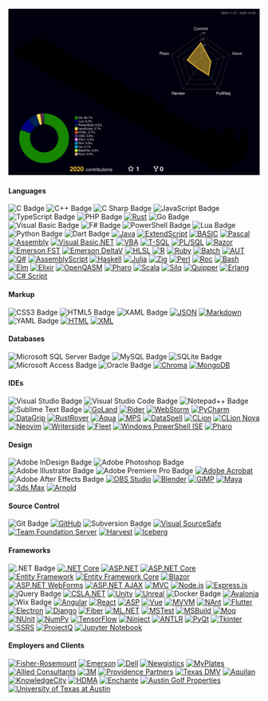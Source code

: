![](./profile-3d-contrib/profile-night-rainbow.svg)

#### Languages
![C Badge](https://img.shields.io/badge/C-A8B9CC?logo=c&logoColor=fff&style=flat)
![C++ Badge](https://img.shields.io/badge/C%2B%2B-00599C?logo=cplusplus&logoColor=fff&style=flat)
![C Sharp Badge](https://img.shields.io/badge/C%20Sharp-512BD4?logo=csharp&logoColor=fff&style=flat)
![JavaScript Badge](https://img.shields.io/badge/JavaScript-F7DF1E?logo=javascript&logoColor=000&style=flat)
![TypeScript Badge](https://img.shields.io/badge/TypeScript-3178C6?logo=typescript&logoColor=fff&style=flat)
![PHP Badge](https://img.shields.io/badge/PHP-777BB4?logo=php&logoColor=fff&style=flat)
[![Rust](https://img.shields.io/badge/Rust-brown?logo=java&logoColor=white)](https://)
![Go Badge](https://img.shields.io/badge/Go-00ADD8?logo=go&logoColor=fff&style=flat)
![Visual Basic Badge](https://img.shields.io/badge/Visual%20Basic-512BD4?logo=visualbasic&logoColor=fff&style=flat)
![F# Badge](https://img.shields.io/badge/F%23-378BBA?logo=fsharp&logoColor=fff&style=flat)
![PowerShell Badge](https://img.shields.io/badge/PowerShell-5391FE?logo=powershell&logoColor=fff&style=flat)
![Lua Badge](https://img.shields.io/badge/Lua-2C2D72?logo=lua&logoColor=fff&style=flat)
![Python Badge](https://img.shields.io/badge/Python-3776AB?logo=python&logoColor=fff&style=flat)
![Dart Badge](https://img.shields.io/badge/Dart-0175C2?logo=dart&logoColor=fff&style=flat)
[![Java](https://img.shields.io/badge/Java-red?logo=java&logoColor=white)](https://)
[![ExtendScript](https://img.shields.io/badge/ExtendScript-red)](https://)
[![BASIC](https://img.shields.io/badge/BASIC-blue)](https://)
[![Pascal](https://img.shields.io/badge/Pascal-yellow)](https://)
[![Assembly](https://img.shields.io/badge/Assembly-navy)](https://)
[![Visual Basic.NET](https://img.shields.io/badge/Visual_Basic.NET-cyan)](https://)
[![VBA](https://img.shields.io/badge/VBA-yellow)](https://)
[![T-SQL](https://img.shields.io/badge/T--SQL-orange)](https://)
[![PL/SQL](https://img.shields.io/badge/PL%2FSQL-red)](https://)
[![Razor](https://img.shields.io/badge/Razor-cyan)](https://)
[![Emerson FST](https://img.shields.io/badge/Emerson_FST-navy)](https://)
[![Emerson DeltaV](https://img.shields.io/badge/Emerson_DeltaV-yellow)](https://)
[![HLSL](https://img.shields.io/badge/HLSL-orange)](https://)
[![R](https://img.shields.io/badge/R-navy)](https://)
[![Ruby](https://img.shields.io/badge/Ruby-darkred)](https://)
[![Batch](https://img.shields.io/badge/Batch-yellow)](https://)
[![AUT](https://img.shields.io/badge/AUT-blue)](https://)
[![Q#](https://img.shields.io/badge/Q%23-seagreen)](https://)
[![AssemblyScript](https://img.shields.io/badge/AssemblyScript-blue?logo=java&logoColor=white)](https://)
[![Haskell](https://img.shields.io/badge/Haskell-purple?logo=java&logoColor=white)](https://)
[![Julia](https://img.shields.io/badge/Julia-brightgreen)](https://)
[![Zig](https://img.shields.io/badge/Zig-orange)](https://)
[![Perl](https://img.shields.io/badge/Perl-cyan)](https://)
[![Roc](https://img.shields.io/badge/Roc-brown)](https://)
[![Bash](https://img.shields.io/badge/Bash-maroon)](https://)
[![Elm](https://img.shields.io/badge/Elm-green)](https://)
[![Elixir](https://img.shields.io/badge/Elixir-purple)](https://)
[![OpenQASM](https://img.shields.io/badge/OpenQASM-violet)](https://)
[![Pharo](https://img.shields.io/badge/Pharo-blue)](https://)
[![Scala](https://img.shields.io/badge/Scala-darkred)](https://)
[![Silq](https://img.shields.io/badge/Silq-powderblue)](https://)
[![Quipper](https://img.shields.io/badge/Quipper-crimson)](https://)
[![Erlang](https://img.shields.io/badge/Erlang-maroon)](https://)
[![C# Script](https://img.shields.io/badge/C%23_Script-brightgreen)](https://)

#### Markup
![CSS3 Badge](https://img.shields.io/badge/CSS3-1572B6?logo=css3&logoColor=fff&style=flat)
![HTML5 Badge](https://img.shields.io/badge/HTML5-E34F26?logo=html5&logoColor=fff&style=flat)
![XAML Badge](https://img.shields.io/badge/XAML-0C54C2?logo=xaml&logoColor=fff&style=flat)
[![JSON](https://img.shields.io/badge/JSON-yellow?logo=java&logoColor=white)](https://)
[![Markdown](https://img.shields.io/badge/Markdown-darkgreen?logo=java&logoColor=white)](https://)
![YAML Badge](https://img.shields.io/badge/YAML-CB171E?logo=yaml&logoColor=fff&style=flat)
[![HTML](https://img.shields.io/badge/HTML-green)](https://)
[![XML](https://img.shields.io/badge/XML-darkred)](https://)

#### Databases
![Microsoft SQL Server Badge](https://img.shields.io/badge/Microsoft%20SQL%20Server-CC2927?logo=microsoftsqlserver&logoColor=fff&style=flat)
![MySQL Badge](https://img.shields.io/badge/MySQL-4479A1?logo=mysql&logoColor=fff&style=flat)
![SQLite Badge](https://img.shields.io/badge/SQLite-003B57?logo=sqlite&logoColor=fff&style=flat)
![Microsoft Access Badge](https://img.shields.io/badge/Microsoft%20Access-A4373A?logo=microsoftaccess&logoColor=fff&style=flat)
![Oracle Badge](https://img.shields.io/badge/Oracle-F80000?logo=oracle&logoColor=fff&style=flat)
[![Chroma](https://img.shields.io/badge/Chroma-orange)](https://)
[![MongoDB](https://img.shields.io/badge/MongoDB-brightgreen)](https://)

#### IDEs
![Visual Studio Badge](https://img.shields.io/badge/Visual%20Studio-5C2D91?logo=visualstudio&logoColor=fff&style=flat)
![Visual Studio Code Badge](https://img.shields.io/badge/Visual%20Studio%20Code-007ACC?logo=visualstudiocode&logoColor=fff&style=flat)
![Notepad++ Badge](https://img.shields.io/badge/Notepad%2B%2B-90E59A?logo=notepadplusplus&logoColor=000&style=flat)
![Sublime Text Badge](https://img.shields.io/badge/Sublime%20Text-FF9800?logo=sublimetext&logoColor=fff&style=flat)
[![GoLand](https://img.shields.io/badge/GoLand-lightgreen?logo=java&logoColor=white)](https://)
[![Rider](https://img.shields.io/badge/Rider-orange?logo=java&logoColor=white)](https://)
[![WebStorm](https://img.shields.io/badge/WebStorm-green?logo=java&logoColor=white)](https://)
[![PyCharm](https://img.shields.io/badge/PyCharm-yellow?logo=java&logoColor=white)](https://)
[![DataGrip](https://img.shields.io/badge/DataGrip-cyan?logo=java&logoColor=white)](https://)
[![RustRover](https://img.shields.io/badge/RustRover-brown)](https://)
[![Aqua](https://img.shields.io/badge/Aqua-lightblue)](https://)
[![MPS](https://img.shields.io/badge/MPS-lightgreen)](https://)
[![DataSpell](https://img.shields.io/badge/DataSpell-blue)](https://)
[![CLion](https://img.shields.io/badge/CLion-darkgreen)](https://)
[![CLion Nova](https://img.shields.io/badge/CLion_Nova-lightgreen)](https://)
[![Neovim](https://img.shields.io/badge/Neovim-blue)](https://)
[![Writerside](https://img.shields.io/badge/Writerside-violet)](https://)
[![Fleet](https://img.shields.io/badge/Fleet-lightblue)](https://)
[![Windows PowerShell ISE](https://img.shields.io/badge/Windows_PowerShell_ISE-navy)](https://)
[![Pharo](https://img.shields.io/badge/Pharo-blue)](https://)

#### Design
![Adobe InDesign Badge](https://img.shields.io/badge/Adobe%20InDesign-F36?logo=adobeindesign&logoColor=fff&style=flat)
![Adobe Photoshop Badge](https://img.shields.io/badge/Adobe%20Photoshop-31A8FF?logo=adobephotoshop&logoColor=fff&style=flat)
![Adobe Illustrator Badge](https://img.shields.io/badge/Adobe%20Illustrator-FF9A00?logo=adobeillustrator&logoColor=fff&style=flat)
![Adobe Premiere Pro Badge](https://img.shields.io/badge/Adobe%20Premiere%20Pro-99F?logo=adobepremierepro&logoColor=fff&style=flat)
[![Adobe Acrobat](https://img.shields.io/badge/Adobe_Acrobat-darkred)](https://)
![Adobe After Effects Badge](https://img.shields.io/badge/Adobe%20After%20Effects-99F?logo=adobeaftereffects&logoColor=fff&style=flat)
[![OBS Studio](https://img.shields.io/badge/OBS_Studio-gray?logo=java&logoColor=white)](https://)
[![Blender](https://img.shields.io/badge/Blender-orange?logo=java&logoColor=white)](https://)
[![GIMP](https://img.shields.io/badge/GIMP-yellow?logo=java&logoColor=white)](https://)
[![Maya](https://img.shields.io/badge/Maya-lightblue)](https://)
[![3ds Max](https://img.shields.io/badge/3ds_Max-cyan)](https://)
[![Arnold](https://img.shields.io/badge/Arnold-skyblue)](https://)

#### Source Control
![Git Badge](https://img.shields.io/badge/Git-F05032?logo=git&logoColor=fff&style=flat)
[![GitHub](https://img.shields.io/badge/GitHub-purple?logo=java&logoColor=white)](https://)
![Subversion Badge](https://img.shields.io/badge/Subversion-809CC9?logo=subversion&logoColor=fff&style=flat)
[![Visual SourceSafe](https://img.shields.io/badge/Visual_SourceSafe-lightblue)](https://)
[![Team Foundation Server](https://img.shields.io/badge/Team_Foundation_Server-darkblue)](https://)
[![Harvest](https://img.shields.io/badge/CA_Harvest-orange)](https://)
[![Iceberg](https://img.shields.io/badge/Iceberg-skyblue)](https://)

#### Frameworks
![.NET Badge](https://img.shields.io/badge/.NET-512BD4?logo=dotnet&logoColor=fff&style=flat)
[![.NET Core](https://img.shields.io/badge/.NET_Core-navy)](https://)
[![ASP.NET](https://img.shields.io/badge/ASP.NET-blue?logo=java&logoColor=white)](https://)
[![ASP.NET Core](https://img.shields.io/badge/ASP.NET_Core-navy)](https://)
[![Entity Framework](https://img.shields.io/badge/Entity_Framework-red)](https://)
[![Entity Framework Core](https://img.shields.io/badge/Entity_Framework_Core-darkred)](https://)
[![Blazor](https://img.shields.io/badge/Blazor-violet)](https://)
[![ASP.NET WebForms](https://img.shields.io/badge/ASP.NET_WebForms-cyan)](https://)
[![ASP.NET AJAX](https://img.shields.io/badge/ASP.NET_AJAX-darkgray)](https://)
[![MVC](https://img.shields.io/badge/MVC-blue)](https://)
[![Node.js](https://img.shields.io/badge/Node.js-green)](https://)
[![Express.js](https://img.shields.io/badge/Express.js-lightgray)](https://)
![jQuery Badge](https://img.shields.io/badge/jQuery-0769AD?logo=jquery&logoColor=fff&style=flat)
[![CSLA.NET](https://img.shields.io/badge/CSLA.NET-brightgreen)](https://)
[![Unity](https://img.shields.io/badge/Unity-lightgray?logo=java&logoColor=white)](https://)
[![Unreal](https://img.shields.io/badge/Unreal-green?logo=java&logoColor=white)](https://)
![Docker Badge](https://img.shields.io/badge/Docker-2496ED?logo=docker&logoColor=fff&style=flat)
[![Avalonia](https://img.shields.io/badge/Avalonia-violet)](https://)
![Wix Badge](https://img.shields.io/badge/Wix-0C6EFC?logo=wix&logoColor=fff&style=flat)
[![Angular](https://img.shields.io/badge/Angular-darkred?logo=java&logoColor=white)](https://)
[![React](https://img.shields.io/badge/React-blue)](https://)
[![ASP](https://img.shields.io/badge/ASP-lightblue?logo=java&logoColor=white)](https://)
[![Vue](https://img.shields.io/badge/Vue-limegreen)](https://)
[![MVVM](https://img.shields.io/badge/MVVM-purple)](https://)
[![NAnt](https://img.shields.io/badge/NAnt-yellowgreen)](https://)
[![Flutter](https://img.shields.io/badge/Flutter-cyan)](https://)
[![Electron](https://img.shields.io/badge/Electron-skyblue)](https://)
[![Django](https://img.shields.io/badge/Django-gray)](https://)
[![Fiber](https://img.shields.io/badge/Fiber-lightblue)](https://)
[![ML.NET](https://img.shields.io/badge/ML.NET-blue)](https://)
[![MSTest](https://img.shields.io/badge/MSTest-navy)](https://)
[![MSBuild](https://img.shields.io/badge/MSBuild-green)](https://)
[![Moq](https://img.shields.io/badge/Moq-yellow)](https://)
[![NUnit](https://img.shields.io/badge/NUnit-darkgreen)](https://)
[![NumPy](https://img.shields.io/badge/NumPy-lightblue)](https://)
[![TensorFlow](https://img.shields.io/badge/TensorFlow-orange)](https://)
[![Ninject](https://img.shields.io/badge/Ninject-lightgray)](https://)
[![ANTLR](https://img.shields.io/badge/ANTLR-darkred)](https://)
[![PyQt](https://img.shields.io/badge/PyQt-yellow)](https://)
[![Tkinter](https://img.shields.io/badge/Tkinter-skyblue)](https://)
[![SSRS](https://img.shields.io/badge/SSRS-darkgreen)](https://)
[![ProjectQ](https://img.shields.io/badge/ProjectQ-crimson)](https://)
[![Jupyter Notebook](https://img.shields.io/badge/Jupyter_Notebook-orange)](https://)

#### Employers and Clients
[![Fisher-Rosemount](https://img.shields.io/badge/Fisher--Rosemount-darkred)](https://)
[![Emerson](https://img.shields.io/badge/Emerson-darkblue)](https://)
[![Dell](https://img.shields.io/badge/Dell-blue)](https://)
[![Newgistics](https://img.shields.io/badge/Newgistics-green)](https://)
[![MyPlates](https://img.shields.io/badge/MyPlates-red)](https://)
[![Allied Consultants](https://img.shields.io/badge/Allied_Consultants-navy?logo=java&logoColor=white)](https://)
[![3M](https://img.shields.io/badge/3M-darkred)](https://)
[![Providence Partners](https://img.shields.io/badge/Providence_Partners-darkgreen?logo=java&logoColor=white)](https://)
[![Texas DMV](https://img.shields.io/badge/Texas_DMV-green)](https://)
[![Aquilan](https://img.shields.io/badge/Aquilan-blue)](https://)
[![KnowledgeCity](https://img.shields.io/badge/KnowledgeCity-orange)](https://)
[![HDMA](https://img.shields.io/badge/HDMA-red?logo=java&logoColor=white)](https://)
[![Enchante](https://img.shields.io/badge/Enchante-darkgreen)](https://)
[![Austin Golf Properties](https://img.shields.io/badge/Austin_Golf_Properties-violet)](https://)
[![University of Texas at Austin](https://img.shields.io/badge/University_of_Texas_at_Austin-orange)](https://)
